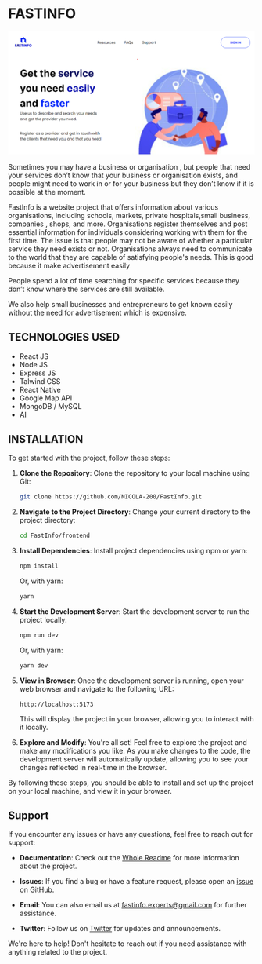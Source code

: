 
# FASTINFO

![DASHBOARD LOGO](dashboard.png)

Sometimes you may have a business or organisation , but people that need your services don’t know that your business or organisation exists, and people might need to work in or for your business but they don’t know if it is possible at the moment.

FastInfo is a website project that offers information about various organisations, including schools, markets, private hospitals,small business, companies , shops, and more. Organisations register themselves and post essential information for individuals considering working with them for the first time. The issue is that people may not be aware of whether a particular service they need exists or not. Organisations always need to communicate to the world that they are capable of satisfying people's needs. This is good because it  make advertisement easily

People spend a lot of time   searching for specific services because they don’t know where the services are still available.

We also help small businesses and entrepreneurs to get known easily without the need for advertisement which is expensive.


## TECHNOLOGIES USED

- React JS
- Node JS
- Express JS
- Talwind CSS
- React Native
- Google Map API
- MongoDB / MySQL
- AI

## INSTALLATION

To get started with the project, follow these steps:

1. **Clone the Repository**: Clone the repository to your local machine using Git:

    ```bash
    git clone https://github.com/NICOLA-200/FastInfo.git
    ```

2. **Navigate to the Project Directory**: Change your current directory to the project directory:

    ```bash
    cd FastInfo/frontend
    ```


3. **Install Dependencies**: Install project dependencies using npm or yarn:

    ```bash
    npm install
    ```

    Or, with yarn:

    ```bash
    yarn
    ```

4. **Start the Development Server**: Start the development server to run the project locally:

    ```bash
    npm run dev
    ```

    Or, with yarn:

    ```bash
    yarn dev
    ```

5. **View in Browser**: Once the development server is running, open your web browser and navigate to the following URL:

    ```
    http://localhost:5173
    ```

    This will display the project in your browser, allowing you to interact with it locally.

6. **Explore and Modify**: You're all set! Feel free to explore the project and make any modifications you like. As you make changes to the code, the development server will automatically update, allowing you to see your changes reflected in real-time in the browser.

By following these steps, you should be able to install and set up the project on your local machine, and view it in your browser.

## Support

If you encounter any issues or have any questions, feel free to reach out for support:

- **Documentation**: Check out the [Whole Readme](https://github.com/NICOLA-200/FastInfo/blob/main/readme.md) for more information about the project.

- **Issues**: If you find a bug or have a feature request, please open an [issue](https://github.com/NICOLA-200/FastInfo/issues) on GitHub.

- **Email**: You can also email us at fastinfo.experts@gmail.com for further assistance.

- **Twitter**: Follow us on [Twitter](https://twitter.com/Unknown_TNTL) for updates and announcements.

We're here to help! Don't hesitate to reach out if you need assistance with anything related to the project.
